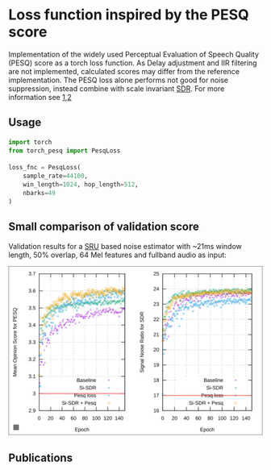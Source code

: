 # Loss function inspired by the PESQ score

Implementation of the widely used Perceptual Evaluation of Speech Quality (PESQ) score as a torch loss function. As Delay adjustment and IIR filtering are not implemented, calculated scores may differ from the reference implementation. The PESQ loss alone performs not good for noise suppression, instead combine with scale invariant [SDR](https://arxiv.org/abs/1811.02508). For more information see [1],[2]

## Usage

```python
import torch
from torch_pesq import PesqLoss

loss_fnc = PesqLoss(
    sample_rate=44100, 
    win_length=1024, hop_length=512,
    nbarks=49
)
```
## Small comparison of validation score

Validation results for a [SRU](https://github.com/asappresearch/sru) based noise estimator with ~21ms window length, 50% overlap, 64 Mel features and fullband audio as input:

![Validation comparison](validation.svg)

## Publications

[1]: https://arxiv.org/abs/1901.09146
[2]: https://ieeexplore.ieee.org/document/8468124
[3]: https://www.itu.int/rec/T-REC-P.862
[4]: https://ieeexplore.ieee.org/document/941023
